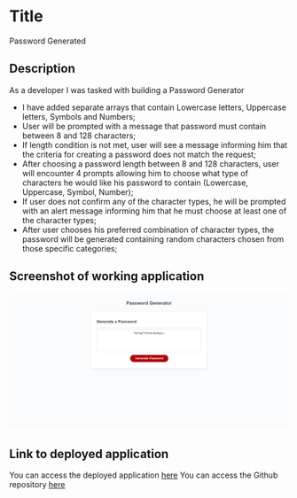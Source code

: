 # Title

Password Generated

## Description

As a developer I was tasked with building a Password Generator

- I have added separate arrays that contain Lowercase letters, Uppercase letters, Symbols and Numbers;
- User will be prompted with a message that password must contain between 8 and 128 characters;
- If length condition is not met, user will see a message informing him that the criteria for creating a password does not match the request;
- After choosing a password length between 8 and 128 characters, user will encounter 4 prompts allowing him to choose what type of characters he would like his password to contain (Lowercase, Uppercase, Symbol, Number);
- If user does not confirm any of the character types, he will be prompted with an alert message informing him that he must choose at least one of the character types;
- After user chooses his preferred combination of character types, the password will be generated containing random characters chosen from those specific categories;

## Screenshot of working application

![Screenshot of working application](password-generator-screenshot.png)

## Link to deployed application

You can access the deployed application [here](https://ttudorandrei.github.io/password_generator/)
You can access the Github repository [here](https://github.com/ttudorandrei/password_generator)
